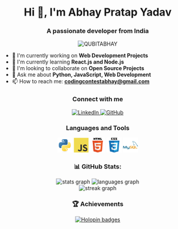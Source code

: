 <h1 align="center">Hi 👋, I'm Abhay Pratap Yadav</h1>
<h3 align="center">A passionate developer from India</h3>

<div align="center">
  <img src="https://komarev.com/ghpvc/?username=QUBITABHAY&label=Profile%20views&color=0e75b6&style=flat" alt="QUBITABHAY" />
</div>

- 🔭 I'm currently working on **Web Development Projects**
- 🌱 I'm currently learning **React.js and Node.js**
- 👯 I'm looking to collaborate on **Open Source Projects**
- 💬 Ask me about **Python, JavaScript, Web Development**
- 📫 How to reach me: **codingcontestabhay@gmail.com**

<h3 align="center">Connect with me</h3>
<div align="center">
  <a href="https://linkedin.com/abhay-pratap-yadav-52452832b" target="_blank">
    <img src="https://cdn.jsdelivr.net/npm/simple-icons@v3/icons/linkedin.svg" alt="LinkedIn" height="30" width="40" style="fill: #0A66C2;"/>
  </a>
  <a href="https://github.com/QUBITABHAY" target="_blank">
    <img src="https://cdn.jsdelivr.net/npm/simple-icons@v3/icons/github.svg" alt="GitHub" height="30" width="40"/>
  </a>
</div>

<h3 align="center">Languages and Tools</h3>
<div align="center">
  <img src="https://raw.githubusercontent.com/devicons/devicon/master/icons/python/python-original.svg" alt="python" width="40" height="40"/>
  <img src="https://raw.githubusercontent.com/devicons/devicon/master/icons/javascript/javascript-original.svg" alt="javascript" width="40" height="40"/>
  <img src="https://raw.githubusercontent.com/devicons/devicon/master/icons/html5/html5-original-wordmark.svg" alt="html5" width="40" height="40"/>
  <img src="https://raw.githubusercontent.com/devicons/devicon/master/icons/css3/css3-original-wordmark.svg" alt="css3" width="40" height="40"/>
  <img src="https://raw.githubusercontent.com/devicons/devicon/master/icons/mysql/mysql-original-wordmark.svg" alt="mysql" width="40" height="40"/>

<h3 align="center">📊 GitHub Stats:</h3>
<div align="center">
  <img src="https://github-readme-stats.vercel.app/api?username=qubitabhay&show_icons=true&theme=dracula" height="150" alt="stats graph"/>
  <img src="https://github-readme-stats.vercel.app/api/top-langs/?username=qubitabhay&layout=compact&theme=dracula" height="150" alt="languages graph"/>
</div>

<div align="center">
  <img src="https://streak-stats.demolab.com?user=qubitabhay&theme=dark&border_radius=5" height="180" alt="streak graph"/>
</div>

<h3 align="center">🏆 Achievements</h3>
<div align="center">
  <a href="https://holopin.io/@qubitabhay">
    <img src="https://holopin.me/qubitabhay" alt="Holopin badges"/>
  </a>
</div>
